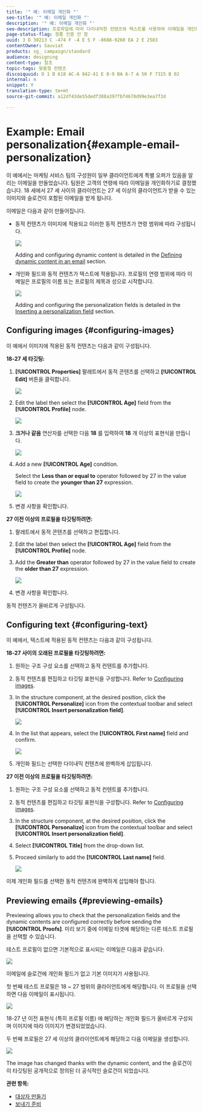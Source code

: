 ```yaml
---
title: '" 예: 이메일 개인화 "'
seo-title: '" 예: 이메일 개인화 "'
description: '" 예: 이메일 개인화 "'
seo-description: 프로파일에 따라 다이내믹한 컨텐츠와 텍스트를 사용하여 이메일을 개인화하는 전체 예를 살펴보십시오.
page-status-flag: 정품 인증 안 함
uuid: 3 D 30213 C -474 F -4 E 5 F -8688-9260 EA 2 E 2583
contentOwner: Sauviat
products: sg_ campaign/standard
audience: designing
content-type: 참조
topic-tags: 맞춤형 컨텐츠
discoiquuid: D 1 B 618 AC-A 842-41 E 8-9 BA 6-7 A 50 F 7315 B 02
internal: n
snippet: Y
translation-type: tm+mt
source-git-commit: a12df43de55dedf388a397fbf4670d99e3ea7f3d

---
```



# Example: Email personalization{#example-email-personalization}

이 예에서는 마케팅 서비스 팀의 구성원이 일부 클라이언트에게 특별 오퍼가 있음을 알리는 이메일을 만들었습니다. 팀원은 고객의 연령에 따라 이메일을 개인화하기로 결정했습니다. 18 세에서 27 세 사이의 클라이언트는 27 세 이상의 클라이언트가 받을 수 있는 이미지와 슬로건이 포함된 이메일을 받게 됩니다.

이메일은 다음과 같이 만들어집니다.

* 동적 컨텐츠가 이미지에 적용되고 이러한 동적 컨텐츠가 연령 범위에 따라 구성됩니다.

   ![](assets/delivery_content_43.png)

   Adding and configuring dynamic content is detailed in the [Defining dynamic content in an email](../../designing/using/defining-dynamic-content-in-an-email.md) section.

* 개인화 필드와 동적 컨텐츠가 텍스트에 적용됩니다. 프로필의 연령 범위에 따라 이메일은 프로필의 이름 또는 프로필의 제목과 성으로 시작합니다.

   ![](assets/delivery_content_44.png)

   Adding and configuring the personalization fields is detailed in the [Inserting a personalization field](../../designing/using/inserting-a-personalization-field.md) section.

## Configuring images {#configuring-images}

이 예에서 이미지에 적용된 동적 컨텐츠는 다음과 같이 구성됩니다.

**18-27 세 타깃팅:**

1. **[!UICONTROL Properties]** 팔레트에서 동적 콘텐츠를 선택하고 **[!UICONTROL Edit]** 버튼을 클릭합니다.

   ![](assets/delivery_content_48.png)

1. Edit the label then select the **[!UICONTROL Age]** field from the **[!UICONTROL Profile]** node.

   ![](assets/delivery_content_49.png)

1. **크거나 같음** 연산자를 선택한 다음 **18** 를 입력하여 **18** 개 이상의 표현식을 만듭니다.

   ![](assets/delivery_content_50.png)

1. Add a new **[!UICONTROL Age]** condition.

   Select the **Less than or equal to** operator followed by 27 in the value field to create the **younger than 27** expression.

   ![](assets/delivery_content_51.png)

1. 변경 사항을 확인합니다.

**27 이전 이상의 프로필을 타깃팅하려면:**

1. 팔레트에서 동적 콘텐츠를 선택하고 편집합니다.
1. Edit the label then select the **[!UICONTROL Age]** field from the **[!UICONTROL Profile]** node.
1. Add the **Greater than** operator followed by 27 in the value field to create the **older than 27** expression.

   ![](assets/delivery_content_52.png)

1. 변경 사항을 확인합니다.

동적 컨텐츠가 올바르게 구성됩니다.

## Configuring text {#configuring-text}

이 예에서, 텍스트에 적용된 동적 컨텐츠는 다음과 같이 구성됩니다.

**18-27 사이의 오래된 프로필을 타깃팅하려면:**

1. 원하는 구조 구성 요소를 선택하고 동적 컨텐트를 추가합니다.
1. 동적 컨텐츠를 편집하고 타깃팅 표현식을 구성합니다. Refer to [Configuring images](../../designing/using/example--email-personalization.md#configuring-images).
1. In the structure component, at the desired position, click the **[!UICONTROL Personalize]** icon from the contextual toolbar and select **[!UICONTROL Insert personalization field]**.

   ![](assets/delivery_content_53.png)

1. In the list that appears, select the **[!UICONTROL First name]** field and confirm.

   ![](assets/delivery_content_54.png)

1. 개인화 필드는 선택한 다이내믹 컨텐츠에 완벽하게 삽입됩니다.

**27 이전 이상의 프로필을 타깃팅하려면:**

1. 원하는 구조 구성 요소를 선택하고 동적 컨텐트를 추가합니다.
1. 동적 컨텐츠를 편집하고 타깃팅 표현식을 구성합니다. Refer to [Configuring images](../../designing/using/example--email-personalization.md#configuring-images).
1. In the structure component, at the desired position, click the **[!UICONTROL Personalize]** icon from the contextual toolbar and select **[!UICONTROL Insert personalization field]**.
1. Select **[!UICONTROL Title]** from the drop-down list.
1. Proceed similarly to add the **[!UICONTROL Last name]** field.

   ![](assets/delivery_content_56.png)

이제 개인화 필드를 선택한 동적 컨텐츠에 완벽하게 삽입해야 합니다.

## Previewing emails {#previewing-emails}

Previewing allows you to check that the personalization fields and the dynamic contents are configured correctly before sending the **[!UICONTROL Proofs]**. 미리 보기 중에 이메일 타겟에 해당하는 다른 테스트 프로필을 선택할 수 있습니다.

테스트 프로필이 없으면 기본적으로 표시되는 이메일은 다음과 같습니다.

![](assets/delivery_content_45.png)

이메일에 슬로건에 개인화 필드가 없고 기본 이미지가 사용됩니다.

첫 번째 테스트 프로필은 18 ~ 27 범위의 클라이언트에게 해당합니다. 이 프로필을 선택하면 다음 이메일이 표시됩니다.

![](assets/delivery_content_46.png)

18-27 년 이전 표현식 (특히 프로필 이름) 에 해당하는 개인화 필드가 올바르게 구성되며 이미지에 따라 이미지가 변경되었었습니다.

두 번째 프로필은 27 세 이상의 클라이언트에게 해당하고 다음 이메일을 생성합니다.

![](assets/delivery_content_47.png)

The image has changed thanks with the dynamic content, and the 슬로건이 이 타깃팅된 공개적으로 정의된 더 공식적인 슬로건이 되었습니다.

**관련 항목:**

* [대상자 만들기](../../audiences/using/creating-audiences.md)
* [보내기 준비](../../sending/using/preparing-the-send.md)

